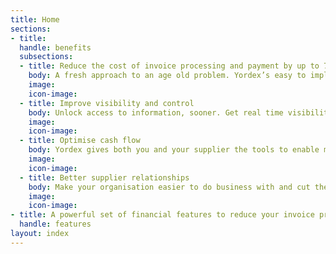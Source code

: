 ```yaml
---
title: Home
sections:
- title: 
  handle: benefits
  subsections:
  - title: Reduce the cost of invoice processing and payment by up to 75%
    body: A fresh approach to an age old problem. Yordex’s easy to implement, collaborative tool enables you and suppliers to submit, manage and pay invoices and expenses at a fraction of the cost and time.
    image: 
    icon-image: 
  - title: Improve visibility and control
    body: Unlock access to information, sooner. Get real time visibility and control over all purchases and expenses by implementing a mobile-friendly PO approval process.
    image: 
    icon-image: 
  - title: Optimise cash flow
    body: Yordex gives both you and your supplier the tools to enable more efficient financial relationships. Better use supplier terms and discounts to optimise cash flow without disrupting core operations.
    image: 
    icon-image: 
  - title: Better supplier relationships
    body: Make your organisation easier to do business with and cut the overhead associated with managing large numbers of suppliers or invoices. A single place for all communications between you and your supplier from PO to final payment.
    image: 
    icon-image: 
- title: A powerful set of financial features to reduce your invoice processing cost
  handle: features
layout: index
---
```


